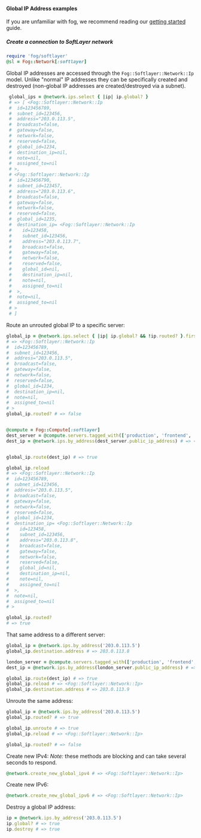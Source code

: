 #### Global IP Address examples

If you are unfamiliar with fog, we recommend reading our [getting started](getting_started.md) guide.

##### Create a connection to SoftLayer network

```ruby
require 'fog/softlayer'
@sl = Fog::Network[:softlayer]
```

Global IP addresses are accessed through the `Fog::Softlayer::Network::Ip` model.  Unlike "normal" IP addresses they can be specifically created and destroyed (non-global IP addresses are created/destroyed via a subnet).

   ```ruby
    global_ips = @network.ips.select { |ip| ip.global? }
    # => [ <Fog::Softlayer::Network::Ip
    #  id=123456789,
    #  subnet_id=123456,
    #  address="203.0.113.5",
    #  broadcast=false,
    #  gateway=false,
    #  network=false,
    #  reserved=false,
    #  global_id=1234,
    #  destination_ip=nil,
    #  note=nil,
    #  assigned_to=nil
    # >,
	# <Fog::Softlayer::Network::Ip
    #  id=123456790,
    #  subnet_id=123457,
    #  address="203.0.113.6",
    #  broadcast=false,
    #  gateway=false,
    #  network=false,
    #  reserved=false,
    #  global_id=1235,
    #  destination_ip= <Fog::Softlayer::Network::Ip
    #    id=123458,
    #    subnet_id=123456,
    #    address="203.0.113.7",
    #    broadcast=false,
    #    gateway=false,
    #    network=false,
    #    reserved=false,
    #    global_id=nil,
    #    destination_ip=nil,
    #    note=nil,
    #    assigned_to=nil
    #  >,
    #  note=nil,
    #  assigned_to=nil
    # >
    # ]
   ```




Route an unrouted global IP to a specific server:

```ruby
global_ip = @network.ips.select { |ip| ip.global? && !ip.routed? }.first
# => <Fog::Softlayer::Network::Ip
#  id=123456789,
#  subnet_id=123456,
#  address="203.0.113.5",
#  broadcast=false,
#  gateway=false,
#  network=false,
#  reserved=false,
#  global_id=1234,
#  destination_ip=nil,
#  note=nil,
#  assigned_to=nil
# >
global_ip.routed? # => false


@compute = Fog::Compute[:softlayer]
dest_server = @compute.servers.tagged_with(['production', 'frontend', 'hkg']).first # => <Fog::Softlayer::Compute::Server>
dest_ip = @network.ips.by_address(dest_server.public_ip_address) # => <Fog::Softlayer::Network::Ip>


global_ip.route(dest_ip) # => true

global_ip.reload
# => <Fog::Softlayer::Network::Ip
#  id=123456789,
#  subnet_id=123456,
#  address="203.0.113.5",
#  broadcast=false,
#  gateway=false,
#  network=false,
#  reserved=false,
#  global_id=1234,
#  destination_ip= <Fog::Softlayer::Network::Ip
#    id=123458,
#    subnet_id=123456,
#    address="203.0.113.8",
#    broadcast=false,
#    gateway=false,
#    network=false,
#    reserved=false,
#    global_id=nil,
#    destination_ip=nil,
#    note=nil,
#    assigned_to=nil
#  >,
#  note=nil,
#  assigned_to=nil
# >

global_ip.routed?
# => true
```

That same address to a different server:

```ruby
global_ip = @network.ips.by_address('203.0.113.5')
global_ip.destination.address # => 203.0.113.8

london_server = @compute.servers.tagged_with(['production', 'frontend', 'lon']).first # => <Fog::Softlayer::Compute::Server>
dest_ip = @network.ips.by_address(london_server.public_ip_address) # => <Fog::Softlayer::Network::Ip>

global_ip.route(dest_ip) # => true
global_ip.reload # => <Fog::Softlayer::Network::Ip>
global_ip.destination.address # => 203.0.113.9
```

Unroute the same address:
```ruby
global_ip = @network.ips.by_address('203.0.113.5')
global_ip.routed? # => true

global_ip.unroute # => true
global_ip.reload # => <Fog::Softlayer::Network::Ip>

global_ip.routed? # => false
```

Create new IPv4:
*Note:* these methods are blocking and can take several seconds to respond.
```ruby
@network.create_new_global_ipv4 # => <Fog::Softlayer::Network::Ip>
```

Create new IPv6:
```ruby
@network.create_new_global_ipv6 # => <Fog::Softlayer::Network::Ip>
```

Destroy a global IP address:
```ruby
ip = @network.ips.by_address('203.0.113.5')
ip.global? # => true
ip.destroy # => true
```

   	
	
